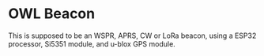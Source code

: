 # OWL Beacon

This is supposed to be an WSPR, APRS, CW or LoRa beacon, using a ESP32 processor, Si5351 module, and u-blox GPS module.